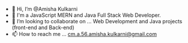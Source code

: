 - 👋 Hi, I’m @Amisha Kulkarni
- 🌱 I'm a JavaScript MERN and Java Full Stack Web Developer. 
- 💞️ I’m looking to collaborate on ... Web Development and Java projects (front-end and Back-end) 
- 📫 How to reach me ... cm.a.56.amisha.kulkarni@gmail.com

<!---
Amishakul/Amishakul is a ✨ special ✨ repository because its `README.md` (this file) appears on your GitHub profile.
You can click the Preview link to take a look at your changes.
--->
